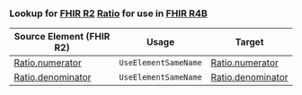 ### Lookup for [FHIR R2](https://hl7.org/fhir/DSTU2/) [Ratio](https://hl7.org/fhir/DSTU2/Ratio.html) for use in [FHIR R4B](https://hl7.org/fhir/R4B/)

| Source Element (FHIR R2) | Usage | Target |
| -------------- | ----- | ------ |
| [Ratio.numerator](https://hl7.org/fhir/DSTU2/Ratio.html#resource) | `UseElementSameName` | [Ratio.numerator](https://hl7.org/fhir/R4B/Ratio.html#resource) |
| [Ratio.denominator](https://hl7.org/fhir/DSTU2/Ratio.html#resource) | `UseElementSameName` | [Ratio.denominator](https://hl7.org/fhir/R4B/Ratio.html#resource) |
